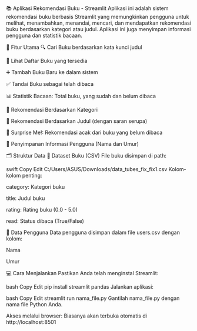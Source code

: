 📚 Aplikasi Rekomendasi Buku - Streamlit
Aplikasi ini adalah sistem rekomendasi buku berbasis Streamlit yang memungkinkan pengguna untuk melihat, menambahkan, menandai, mencari, dan mendapatkan rekomendasi buku berdasarkan kategori atau judul. Aplikasi ini juga menyimpan informasi pengguna dan statistik bacaan.

🚀 Fitur Utama
🔍 Cari Buku berdasarkan kata kunci judul

📖 Lihat Daftar Buku yang tersedia

➕ Tambah Buku Baru ke dalam sistem

✅ Tandai Buku sebagai telah dibaca

📊 Statistik Bacaan: Total buku, yang sudah dan belum dibaca

🎯 Rekomendasi Berdasarkan Kategori

🧠 Rekomendasi Berdasarkan Judul (dengan saran serupa)

🎁 Surprise Me!: Rekomendasi acak dari buku yang belum dibaca

👤 Penyimpanan Informasi Pengguna (Nama dan Umur)

🗂 Struktur Data
📘 Dataset Buku (CSV)
File buku disimpan di path:

swift
Copy
Edit
C:/Users/ASUS/Downloads/data_tubes_fix_fix1.csv
Kolom-kolom penting:

category: Kategori buku

title: Judul buku

rating: Rating buku (0.0 - 5.0)

read: Status dibaca (True/False)

👥 Data Pengguna
Data pengguna disimpan dalam file users.csv dengan kolom:

Nama

Umur

💻 Cara Menjalankan
Pastikan Anda telah menginstal Streamlit:

bash
Copy
Edit
pip install streamlit pandas
Jalankan aplikasi:

bash
Copy
Edit
streamlit run nama_file.py
Gantilah nama_file.py dengan nama file Python Anda.

Akses melalui browser: Biasanya akan terbuka otomatis di http://localhost:8501
